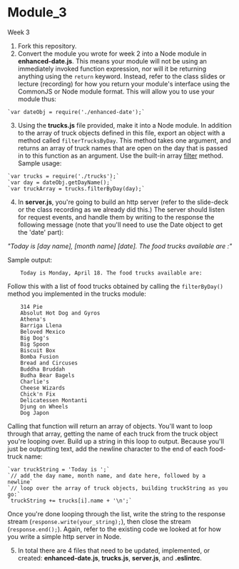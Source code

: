# Module_3

Week 3

  1. Fork this repository.
  2. Convert the module you wrote for week 2 into a Node module in **enhanced-date.js**. This means your module will not be using an immediately invoked function expression, nor will it be returning anything using the `return` keyword. Instead, refer to the class slides or lecture (recording) for how you return your module's interface using the CommonJS or Node module format. This will allow you to use your module thus:  
  
    `var dateObj = require('./enhanced-date');`

  3. Using the **trucks.js** file provided, make it into a Node module. In addition to the array of truck objects defined in this file, export an object with a method called `filterTrucksByDay`. This method takes one argument, and returns an array of truck names that are open on the day that is passed in to this function as an argument. Use the built-in array [filter](https://developer.mozilla.org/en-US/docs/Web/JavaScript/Reference/Global_Objects/Array/filter) method. Sample usage:
  
    `var trucks = require('./trucks');`  
    `var day = dateObj.getDayName();`  
    `var truckArray = trucks.filterByDay(day);`

  4. In **server.js**, you're going to build an http server (refer to the slide-deck or the class recording as we already did this.) The server should listen for request events, and handle them by writing to the response the following message (note that you'll need to use the Date object to get the 'date' part): 
  
  *"Today is [day name], [month name] [date]. The food trucks available are :"* 

  Sample output:  
  
        Today is Monday, April 18. The food trucks available are:

  Follow this with a list of food trucks obtained by calling the `filterByDay()` method you implemented in the trucks module:
  
        314 Pie  
        Absolut Hot Dog and Gyros  
        Athena's  
        Barriga Llena  
        Beloved Mexico  
        Big Dog's  
        Big Spoon  
        Biscuit Box  
        Bomba Fusion  
        Bread and Circuses  
        Buddha Bruddah  
        Budha Bear Bagels  
        Charlie's  
        Cheese Wizards  
        Chick'n Fix  
        Delicatessen Montanti  
        Djung on Wheels  
        Dog Japon  
        
  Calling that function will return an array of objects. You'll want to loop through that array, getting the name of each truck from the truck object you're looping over. Build up a string in this loop to output. Because you'll just be outputting text, add the newline character to the end of each food-truck name: 
  
    `var truckString = 'Today is ';`  
    `// add the day name, month name, and date here, followed by a newline`
    `// loop over the array of truck objects, building truckString as you go:`  
    `truckString += trucks[i].name + '\n';`
    
  Once you're done looping through the list, write the string to the response stream (`response.write(your_string);`), then close the stream (`response.end();`). Again, refer to the existing code we looked at for how you write a simple http server in Node.
  
  5. In total there are 4 files that need to be updated, implemented, or created: **enhanced-date.js**, **trucks.js**, **server.js**, and **.eslintrc**. 

